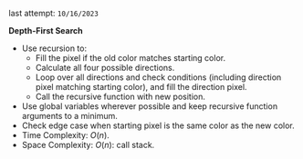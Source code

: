 last attempt: `10/16/2023`

**Depth-First Search**
- Use recursion to:
  - Fill the pixel if the old color matches starting color. 
  - Calculate all four possible directions. 
  - Loop over all directions and check conditions (including direction pixel matching starting color), and fill the direction pixel. 
  - Call the recursive function with new position. 
- Use global variables wherever possible and keep recursive function arguments to a minimum. 
- Check edge case when starting pixel is the same color as the new color. 
- Time Complexity: $O(n)$. 
- Space Complexity: $O(n)$: call stack. 